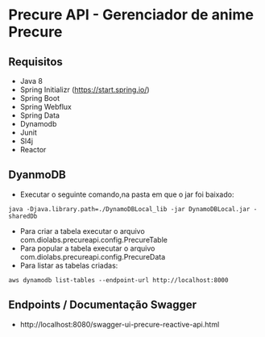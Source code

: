 # Precure API - Gerenciador de anime Precure 

## Requisitos

- Java 8
- Spring Initializr (https://start.spring.io/)
- Spring Boot
- Spring Webflux
- Spring Data
- Dynamodb
- Junit
- Sl4j
- Reactor
  
## DyanmoDB

- Executar o seguinte comando,na pasta em que o jar foi baixado: 
```
java -Djava.library.path=./DynamoDBLocal_lib -jar DynamoDBLocal.jar -sharedDb
```
- Para criar a tabela executar o arquivo com.diolabs.precureapi.config.PrecureTable
- Para popular a tabela executar o arquivo com.diolabs.precureapi.config.PrecureData
- Para listar as tabelas criadas:
```
aws dynamodb list-tables --endpoint-url http://localhost:8000
```

## Endpoints / Documentação Swagger
- http://localhost:8080/swagger-ui-precure-reactive-api.html
  



